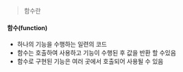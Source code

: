> 함수란

#### 함수(function)

+ 하나의 기능을 수행하는 일련의 코드
+ 함수는 호출하여 사용하고 기능이 수행된 후 값을 반환 할 수있음
+ 함수로 구현된 기능은 여러 곳에서 호출되어 사용될 수 있음

